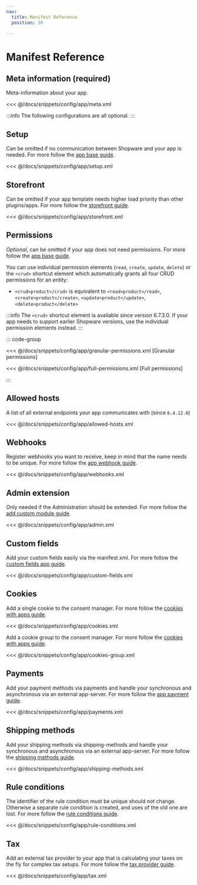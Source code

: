 ```yaml
---
nav:
  title: Manifest Reference
  position: 10

---
```


# Manifest Reference

## Meta information (required)

Meta-information about your app.

<<< @/docs/snippets/config/app/meta.xml

:::info
The following configurations are all optional.
:::

## Setup

Can be omitted if no communication between Shopware and your app is needed. For more follow the [app base guide](../../../guides/plugins/apps/app-base-guide#registration-request).

<<< @/docs/snippets/config/app/setup.xml

## Storefront

Can be omitted if your app template needs higher load priority than other plugins/apps. For more follow the [storefront guide](../../../guides/plugins/apps/storefront/index).

<<< @/docs/snippets/config/app/storefront.xml

## Permissions

_Optional_, can be omitted if your app does not need permissions. For more follow the [app base guide](../../../guides/plugins/apps/app-base-guide).

You can use individual permission elements (`read`, `create`, `update`, `delete`) or the `<crud>` shortcut element which automatically grants all four CRUD permissions for an entity:

- `<crud>product</crud>` is equivalent to `<read>product</read>`, `<create>product</create>`, `<update>product</update>`, `<delete>product</delete>`

:::info
The `<crud>` shortcut element is available since version 6.7.3.0. If your app needs to support earlier Shopware versions, use the individual permission elements instead.
:::

::: code-group

<<< @/docs/snippets/config/app/granular-permissions.xml [Granular permissions]

<<< @/docs/snippets/config/app/full-permissions.xml [Full permissions]

:::

## Allowed hosts

A list of all external endpoints your app communicates with (since `6.4.12.0`)

<<< @/docs/snippets/config/app/allowed-hosts.xml

## Webhooks

Register webhooks you want to receive, keep in mind that the name needs to be unique. For more follow the [app webhook guide](../../../guides/plugins/apps/webhook).

<<< @/docs/snippets/config/app/webhooks.xml

## Admin extension

Only needed if the Administration should be extended. For more follow the [add custom module guide](../../../guides/plugins/apps/administration/add-custom-modules).

<<< @/docs/snippets/config/app/admin.xml

## Custom fields

Add your custom fields easily via the manifest.xml. For more follow the [custom fields app guide](../../../guides/plugins/apps/custom-data/custom-fields).

<<< @/docs/snippets/config/app/custom-fields.xml

## Cookies

Add a single cookie to the consent manager. For more follow the [cookies with apps guide](../../../guides/plugins/apps/storefront/cookies-with-apps).

<<< @/docs/snippets/config/app/cookies.xml

Add a cookie group to the consent manager. For more follow the [cookies with apps guide](../../../guides/plugins/apps/storefront/cookies-with-apps).

<<< @/docs/snippets/config/app/cookies-group.xml

## Payments

Add your payment methods via payments and handle your synchronous and asynchronous via an external app-server. For more follow the [app payment guide](../../../guides/plugins/apps/payment).

<<< @/docs/snippets/config/app/payments.xml

## Shipping methods

Add your shipping methods via shipping-methods and handle your synchronous and asynchronous via an external app-server. For more follow the [shipping methods guide](../../../guides/plugins/apps/shipping-methods).

<<< @/docs/snippets/config/app/shipping-methods.xml

## Rule conditions

The identifier of the rule condition must be unique should not change. Otherwise a separate rule condition is created, and uses of the old one are lost. For more follow the [rule conditions guide](../../../guides/plugins/apps/rule-builder/add-custom-rule-conditions).

<<< @/docs/snippets/config/app/rule-conditions.xml

## Tax

Add an external tax provider to your app that is calculating your taxes on the fly for complex tax setups. For more follow the [tax provider guide](../../../guides/plugins/apps/tax-provider).

<<< @/docs/snippets/config/app/tax.xml
